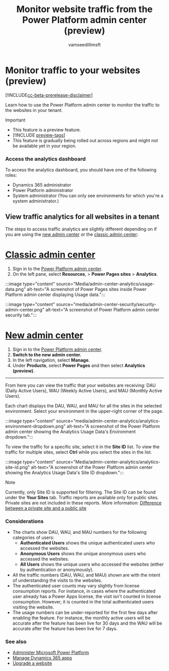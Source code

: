 ﻿---
title: Monitor website traffic from the Power Platform admin center (preview)
description: Learn how to use the Power Platform admin center to monitor the traffic to the websites in your tenant.
author: vamseedillimsft
ms.topic: conceptual
ms.custom: 
ms.date: 11/19/2024
ms.subservice: 
ms.author: vamseedilli
ms.reviewer: danamartens
contributors:
    - vamseedillimsft
---

# Monitor traffic to your websites (preview)

[!INCLUDE[cc-beta-prerelease-disclaimer](../includes/cc-beta-prerelease-disclaimer.md)]

Learn how to use the Power Platform admin center to monitor the traffic to the websites in your tenant. 

> [!IMPORTANT]
> - This feature is a preview feature.
> - [!INCLUDE [preview-tags](../includes/cc-preview-features-definition.md)]
> - This feature is gradually being rolled out across regions and might not be available yet in your region.

### Access the analytics dashboard

To access the analytics dashboard, you should have one of the following roles:

- Dynamics 365 administrator
- Power Platform administrator
- System administrator (You can only see environments for which you're a system administrator.)

## View traffic analytics for all websites in a tenant

The steps to access traffic analytics are slightly different depending on if you are using the [new admin center](new-admin-overview.md) or the [classic admin center](admin-overview.md):

# [Classic admin center](#tab/classic)

1. Sign in to the [Power Platform admin center](https://admin.powerplatform.microsoft.com/).
1. On the left pane, select **Resources**, > **Power Pages sites** > **Analytics**.

:::image type="content" source="Media/admin-center-analytics/usage-data.png" alt-text="A screenshot of Power Pages sites inside Power Platform admin center displaying Usage data.":::

:::image type="content" source="media/admin-center-security/security-admin-center.png" alt-text="A screenshot of Power Platform admin center security tab.":::

# [New admin center](#tab/new)

1. Sign in to the [Power Platform admin center](https://admin.powerplatform.microsoft.com/).
1. **Switch to the new admin center.**
1. In the left navigation, select **Manage**.
1. Under **Products**, select **Power Pages** and then select **Analytics (preview)**.

---

From here you can view the traffic that your websites are receiving: DAU (Daily Active Users), WAU (Weekly Active Users), and MAU (Monthly Active Users).

Each chart displays the DAU, WAU, and MAU for all the sites in the selected environment. Select your environment in the upper-right corner of the page.

:::image type="content" source="media/admin-center-analytics/analytics-environment-dropdown.png" alt-text="A screenshot of the Power Platform admin center showing the Analytics Usage Data's Environment dropdown.":::

To view the traffic for a specific site, select it in the **Site ID** list. To view the traffic for multiple sites, select **Ctrl** while you select the sites in the list.

:::image type="content" source="Media/admin-center-analytics/analytics-site-id.png" alt-text="A screenshot of the Power Platform admin center showing the Analytics Usage Data's Site ID dropdown.":::

>[!NOTE]
> Currently, only Site ID is supported for filtering. The Site ID can be found under the **Your Sites** tab.
> Traffic reports are available only for public sites. Private sites are not included in these reports. More information: [Difference between a private site and a public site](../security/site-visibility.md#difference-between-a-private-site-and-a-public-site)

### Considerations

- The charts show DAU, WAU, and MAU numbers for the following categories of users:
    - **Authenticated Users** shows the unique authenticated users who accessed the websites.
    - **Anonymous Users** shows the unique anonymous users who accessed the websites.
    - **All Users** shows the unique users who accessed the websites (either by authentication or anonymously).
- All the traffic numbers (DAU, WAU, and MAU) shown are with the intent of understanding the visits to the websites. 
- The authenticated user counts may vary slightly from license consumption reports. For instance, in cases where the authenticated user already has a Power Apps license, the visit isn't counted in license consumption. However, it is counted in the total authenticated users visiting the website.
- The usage numbers can be under-reported for the first few days after enabling the feature. For instance, the monthly active users will be accurate after the feature has been live for 30 days and the WAU will be accurate after the feature has been live for 7 days. 

### See also

- [Administer Microsoft Power Platform](/power-platform/admin/admin-documentation)
- [Manage Dynamics 365 apps](/power-platform/admin/manage-apps)  
- [Upgrade a website](upgrade-site.md)
